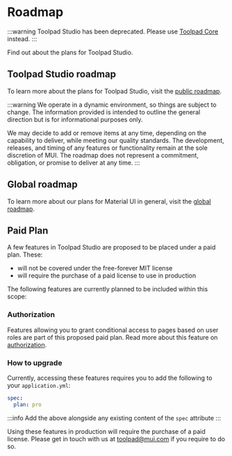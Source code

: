 # Roadmap

:::warning
Toolpad Studio has been deprecated. Please use [Toolpad Core](/toolpad/) instead.
:::

<p class="description">Find out about the plans for Toolpad Studio.</p>

## Toolpad Studio roadmap

To learn more about the plans for Toolpad Studio, visit the [public roadmap](https://github.com/orgs/mui/projects/9).

:::warning
We operate in a dynamic environment, so things are subject to change.
The information provided is intended to outline the general direction but is for informational purposes only.

We may decide to add or remove items at any time, depending on the capability to deliver, while meeting our quality standards.
The development, releases, and timing of any features or functionality remain at the sole discretion of MUI.
The roadmap does not represent a commitment, obligation, or promise to deliver at any time.
:::

## Global roadmap

To learn more about our plans for Material UI in general, visit the [global roadmap](/material-ui/discover-more/roadmap/).

## Paid Plan

A few features in Toolpad Studio are proposed to be placed under a paid plan. These:

- will not be covered under the free-forever MIT license
- will require the purchase of a paid license to use in production

The following features are currently planned to be included within this scope:

### Authorization

Features allowing you to grant conditional access to pages based on user roles are part of this proposed paid plan. Read more about this feature on [authorization](/toolpad/studio/concepts/rbac/).

### How to upgrade

Currently, accessing these features requires you to add the following to your `application.yml`:

```yml
spec:
  plan: pro
```

:::info
Add the above alongside any existing content of the `spec` attribute
:::

Using these features in production will require the purchase of a paid license. Please get in touch with us at [toolpad@mui.com](mailto:toolpad@mui.com) if you require to do so.
